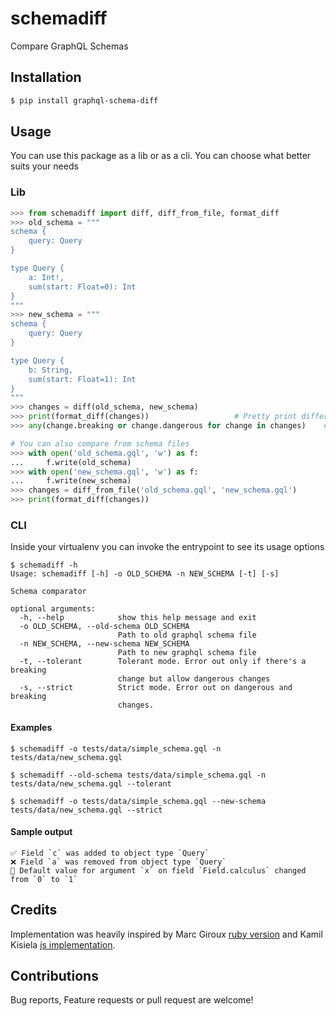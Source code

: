 # schemadiff
Compare GraphQL Schemas

## Installation
```bash
$ pip install graphql-schema-diff
```

## Usage
You can use this package as a lib or as a cli. You can choose what better suits your needs
### Lib
```python
>>> from schemadiff import diff, diff_from_file, format_diff
>>> old_schema = """
schema {
    query: Query
} 

type Query {
    a: Int!,
    sum(start: Float=0): Int
}
"""
>>> new_schema = """
schema {
    query: Query
} 

type Query {
    b: String,
    sum(start: Float=1): Int
}
"""
>>> changes = diff(old_schema, new_schema)
>>> print(format_diff(changes))                   # Pretty print difference
>>> any(change.breaking or change.dangerous for change in changes)    # Check if there was any breaking or dangerous change

# You can also compare from schema files
>>> with open('old_schema.gql', 'w') as f:
...     f.write(old_schema)
>>> with open('new_schema.gql', 'w') as f:
...     f.write(new_schema)
>>> changes = diff_from_file('old_schema.gql', 'new_schema.gql')
>>> print(format_diff(changes))
```
### CLI
Inside your virtualenv you can invoke the entrypoint to see its usage options
```
$ schemadiff -h
Usage: schemadiff [-h] -o OLD_SCHEMA -n NEW_SCHEMA [-t] [-s]

Schema comparator

optional arguments:
  -h, --help            show this help message and exit
  -o OLD_SCHEMA, --old-schema OLD_SCHEMA
                        Path to old graphql schema file
  -n NEW_SCHEMA, --new-schema NEW_SCHEMA
                        Path to new graphql schema file
  -t, --tolerant        Tolerant mode. Error out only if there's a breaking
                        change but allow dangerous changes
  -s, --strict          Strict mode. Error out on dangerous and breaking
                        changes.
```
#### Examples
`$ schemadiff -o tests/data/simple_schema.gql -n tests/data/new_schema.gql`

`$ schemadiff --old-schema tests/data/simple_schema.gql -n tests/data/new_schema.gql --tolerant`

`$ schemadiff -o tests/data/simple_schema.gql --new-schema tests/data/new_schema.gql --strict`

#### Sample output
```
✅ Field `c` was added to object type `Query`
❌ Field `a` was removed from object type `Query`
🚸 Default value for argument `x` on field `Field.calculus` changed from `0` to `1`
```
## Credits
Implementation was heavily inspired by Marc Giroux [ruby version](https://github.com/xuorig/graphql-schema_comparator) 
and Kamil Kisiela [js implementation](https://github.com/kamilkisiela/graphql-inspector).

## Contributions
Bug reports, Feature requests or pull request are welcome!
